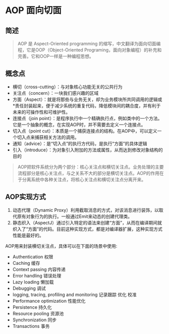 # AOP 面向切面

## 简述
>AOP 是 Aspect-Oriented programming 的缩写，中文翻译为面向切面编程，它是OOP（Object-Oriented Programing，面向对象编程）的补充和完善。它和OOP一样是一种编程思想。

## 概念点
* 横切（cross-cutting）：与对象核心功能无关的公共行为
* 关注点（concern）：一块我们感兴趣的区域
* 方面（Aspect）：就是将那些与业务无关，却为业务模块所共同调用的逻辑或*责任封装起来，便于减少系统的重复代码，降低模块间的耦合度，并有利于未来的可操作性和可维护性。
* 连接点（join point）：是程序执行中一个精确执行点，例如类中的一个方法。它是一个抽象的概念，在实现AOP时，并不需要去定义一个连接点。
* 切入点（point cut）：本质是一个捕获连接点的结构。在AOP中，可以定义一个切入点来捕获相关方法的调用。
* 通知（advice）：是“切入点”的执行方代码，是执行“方面”的具体逻辑
* 引入（introduce）：为对象引入附加的方法或属性，从而达到修改对象结构的目的


>AOP把软件系统分为两个部分：核心关注点和横切关注点。业务处理的主要流程部分是核心关注点，与之关系不大的部分是横切关注点。AOP的作用在于分离系统中各种关注点，将核心关注点和横切关注点分离开来。

## AOP实现方式
1. 动态代理（Dynamic Proxy）利用截取消息的方式，对该消息进行装饰，以取代原有对象行为的执行。一般通过Emit来动态的创建代理类。
2. 静态织入（AspectJ）通过引入特定的语法来创建“方面”，从而在编译期间就织入了“方面”的代码。目前这种实现方式，都是对编译器扩展，这种实现方式性能是最好的。

AOP用来封装横切关注点，具体可以在下面的场景中使用:
* Authentication 权限
* Caching 缓存
* Context passing 内容传递
* Error handling 错误处理
* Lazy loading 懒加载
* Debugging 调试
* logging, tracing, profiling and monitoring 记录跟踪 优化 校准
* Performance optimization 性能优化
* Persistence 持久化
* Resource pooling 资源池
* Synchronization 同步
* Transactions 事务
